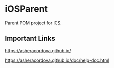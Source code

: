 # iOSParent
Parent POM project for iOS.

## Important Links
https://asheracordova.github.io/

https://asheracordova.github.io/doc/help-doc.html
